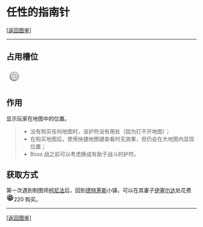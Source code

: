 # 任性的指南针
[[返回图鉴]](/zh-cn/Charms.md#护符图鉴)
***
## 占用槽位 
![占用槽位](../res/Charm_NotchCost.png "占用槽位")
## 作用
显示玩家在地图中的位置。
>* 没有购买任何地图时，该护符没有用处（因为打不开地图）；
>* 在购买地图后，使用快捷地图键查看时无效果，但仍会在大地图内显现位置；
>* Boss 战之前可以考虑换成有助于战斗的护符。

## 获取方式
第一次遇到制图师[柯尼法](todo/)后，回到[德特茅斯]()小镇，可以在其妻子[伊塞尔达]()处花费 ![吉欧](../res/Geo.png "吉欧")220 购买。
***
[[返回图鉴]](/zh-cn/Charms.md#护符图鉴)
